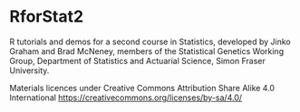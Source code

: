 # RforStat2
R tutorials and demos for a second course in Statistics, developed by Jinko Graham and Brad McNeney, 
members of the Statistical Genetics Working Group, Department of Statistics and Actuarial Science, 
Simon Fraser University.

Materials licences under Creative Commons Attribution Share Alike 4.0 International https://creativecommons.org/licenses/by-sa/4.0/
